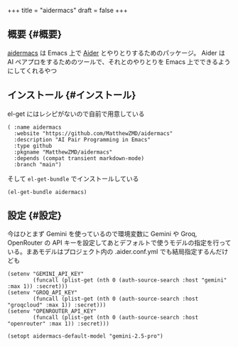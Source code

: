 +++
title = "aidermacs"
draft = false
+++

## 概要 {#概要}

[aidermacs](https://github.com/MatthewZMD/aidermacs) は Emacs 上で [Aider](https://github.com/Aider-AI/aider) とやりとりするためのパッケージ。
Aider は AI ペアプロをするためのツールで、それとのやりとりを Emacs 上でできるようにしてくれるやつ


## インストール {#インストール}

el-get にはレシピがないので自前で用意している

```emacs-lisp
( :name aidermacs
  :website "https://github.com/MatthewZMD/aidermacs"
  :description "AI Pair Programming in Emacs"
  :type github
  :pkgname "MatthewZMD/aidermacs"
  :depends (compat transient markdown-mode)
  :branch "main")
```

そして `el-get-bundle` でインストールしている

```emacs-lisp
(el-get-bundle aidermacs)
```


## 設定 {#設定}

今はひとまず Gemini を使っているので環境変数に Gemini や Groq, OpenRouter の API キーを設定してあとデフォルトで使うモデルの指定を行っている。まあモデルはプロジェクト内の .aider.conf.yml でも結局指定するんだけども

```emacs-lisp
(setenv "GEMINI_API_KEY"
        (funcall (plist-get (nth 0 (auth-source-search :host "gemini" :max 1)) :secret)))
(setenv "GROQ_API_KEY"
        (funcall (plist-get (nth 0 (auth-source-search :host "groqcloud" :max 1)) :secret)))
(setenv "OPENROUTER_API_KEY"
        (funcall (plist-get (nth 0 (auth-source-search :host "openrouter" :max 1)) :secret)))

(setopt aidermacs-default-model "gemini-2.5-pro")
```

